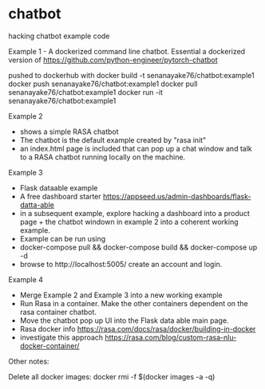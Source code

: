 # chatbot
hacking chatbot example code

Example 1 - A dockerized command line chatbot.
Essential a dockerized version of 
https://github.com/python-engineer/pytorch-chatbot

pushed to dockerhub with
docker build -t senanayake76/chatbot:example1
docker push senanayake76/chatbot:example1
docker pull senanayake76/chatbot:example1
docker run -it senanayake76/chatbot:example1

Example 2 
- shows a simple RASA chatbot
- The chatbot is the default example created by "rasa init"
- an index.html page is included that can pop up a chat window and talk to a RASA chatbot running locally on the machine.

Example 3
- Flask dataable example
- A free dashboard starter  https://appseed.us/admin-dashboards/flask-datta-able
- in a subsequent example, explore hacking a dashboard into a product page + the chatbot windown in example 2 into a coherent working example.
- Example can be run using 
-  docker-compose pull &&  docker-compose build &&  docker-compose up -d
- browse to http://localhost:5005/ create an account and login.

Example 4
- Merge Example 2 and Example 3 into a new working example
- Run Rasa in a container. Make the other containers dependent on the rasa container chatbot.
- Move the chatbot pop up UI into the Flask data able main page.
- Rasa docker info https://rasa.com/docs/rasa/docker/building-in-docker
 - investigate this approach https://rasa.com/blog/custom-rasa-nlu-docker-container/


 Other notes:

 Delete all docker images: docker rmi -f $(docker images -a -q)

